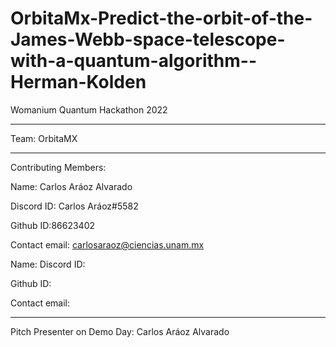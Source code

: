 # OrbitaMx-Predict-the-orbit-of-the-James-Webb-space-telescope-with-a-quantum-algorithm--Herman-Kolden

Womanium Quantum Hackathon 2022

--------------------------------------------------------------------------------------------------

Team: OrbitaMX

--------------------------------------------------------------------------------------------------
Contributing Members: 

Name: Carlos Aráoz Alvarado

Discord ID: Carlos Aráoz#5582

Github ID:86623402

Contact email: carlosaraoz@ciencias.unam.mx

Name: 
Discord ID: 

Github ID:

Contact email: 

--------------------------------------------------------------------------------------------------
Pitch Presenter on Demo Day: Carlos Aráoz Alvarado

